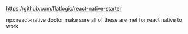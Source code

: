
https://github.com/flatlogic/react-native-starter

npx react-native doctor
  make sure all of these are met for react native to work
